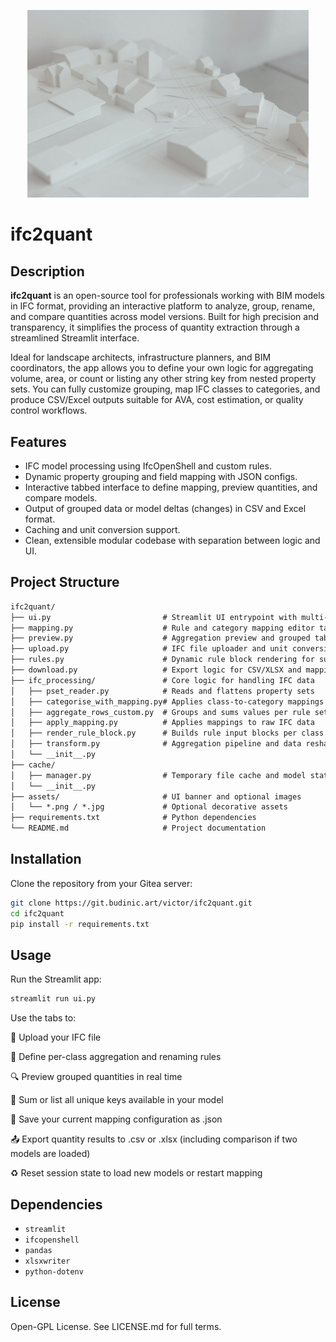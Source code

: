 <p align="center">
  <img src="assets/filipp-romanovski-pOlwrv3yxWI-unsplash.jpg" alt="ifc2quant Banner" width="450"/>
</p>

# ifc2quant

## Description

**ifc2quant** is an open-source tool for professionals working with BIM models in IFC format, providing an interactive platform to analyze, group, rename, and compare quantities across model versions. Built for high precision and transparency, it simplifies the process of quantity extraction through a streamlined Streamlit interface.

Ideal for landscape architects, infrastructure planners, and BIM coordinators, the app allows you to define your own logic for aggregating volume, area, or count or listing any other string key from nested property sets. You can fully customize grouping, map IFC classes to categories, and produce CSV/Excel outputs suitable for AVA, cost estimation, or quality control workflows.

## Features

* IFC model processing using IfcOpenShell and custom rules.
* Dynamic property grouping and field mapping with JSON configs.
* Interactive tabbed interface to define mapping, preview quantities, and compare models.
* Output of grouped data or model deltas (changes) in CSV and Excel format.
* Caching and unit conversion support.
* Clean, extensible modular codebase with separation between logic and UI.

## Project Structure

```markdown
ifc2quant/
├── ui.py                         # Streamlit UI entrypoint with multi-tab navigation
├── mapping.py                    # Rule and category mapping editor tab
├── preview.py                    # Aggregation preview and grouped table output
├── upload.py                     # IFC file uploader and unit conversion
├── rules.py                      # Dynamic rule block rendering for sum/text fields
├── download.py                   # Export logic for CSV/XLSX and mapping files
├── ifc_processing/               # Core logic for handling IFC data
│   ├── pset_reader.py            # Reads and flattens property sets
│   ├── categorise_with_mapping.py# Applies class-to-category mappings
│   ├── aggregate_rows_custom.py  # Groups and sums values per rule set
│   ├── apply_mapping.py          # Applies mappings to raw IFC data
│   ├── render_rule_block.py      # Builds rule input blocks per class
│   ├── transform.py              # Aggregation pipeline and data reshaping
│   └── __init__.py
├── cache/
│   ├── manager.py                # Temporary file cache and model state
│   └── __init__.py
├── assets/                       # UI banner and optional images
│   └── *.png / *.jpg             # Optional decorative assets
├── requirements.txt              # Python dependencies
└── README.md                     # Project documentation
```

## Installation

Clone the repository from your Gitea server:

```bash
git clone https://git.budinic.art/victor/ifc2quant.git
cd ifc2quant
pip install -r requirements.txt
```

## Usage

Run the Streamlit app:

```bash
streamlit run ui.py
```

Use the tabs to:

📂 Upload your IFC file

🧩 Define per-class aggregation and renaming rules

🔍 Preview grouped quantities in real time

🧮 Sum or list all unique keys available in your model

💾 Save your current mapping configuration as .json

📤 Export quantity results to .csv or .xlsx (including comparison if two models are loaded)

♻️ Reset session state to load new models or restart mapping

## Dependencies

* `streamlit`
* `ifcopenshell`
* `pandas`
* `xlsxwriter`
* `python-dotenv`

## License

Open-GPL License. See LICENSE.md for full terms.